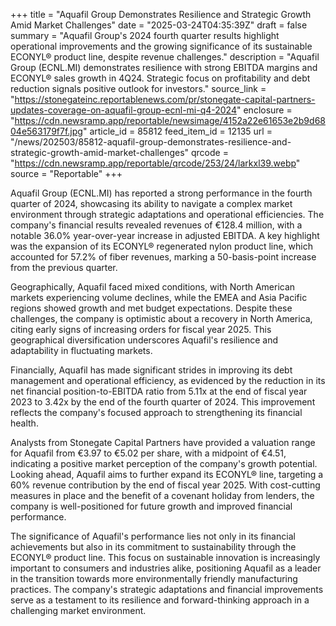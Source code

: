 +++
title = "Aquafil Group Demonstrates Resilience and Strategic Growth Amid Market Challenges"
date = "2025-03-24T04:35:39Z"
draft = false
summary = "Aquafil Group's 2024 fourth quarter results highlight operational improvements and the growing significance of its sustainable ECONYL® product line, despite revenue challenges."
description = "Aquafil Group (ECNL.MI) demonstrates resilience with strong EBITDA margins and ECONYL® sales growth in 4Q24. Strategic focus on profitability and debt reduction signals positive outlook for investors."
source_link = "https://stonegateinc.reportablenews.com/pr/stonegate-capital-partners-updates-coverage-on-aquafil-group-ecnl-mi-q4-2024"
enclosure = "https://cdn.newsramp.app/reportable/newsimage/4152a22e61653e2b9d6804e563179f7f.jpg"
article_id = 85812
feed_item_id = 12135
url = "/news/202503/85812-aquafil-group-demonstrates-resilience-and-strategic-growth-amid-market-challenges"
qrcode = "https://cdn.newsramp.app/reportable/qrcode/253/24/larkxl39.webp"
source = "Reportable"
+++

<p>Aquafil Group (ECNL.MI) has reported a strong performance in the fourth quarter of 2024, showcasing its ability to navigate a complex market environment through strategic adaptations and operational efficiencies. The company's financial results revealed revenues of €128.4 million, with a notable 36.0% year-over-year increase in adjusted EBITDA. A key highlight was the expansion of its ECONYL® regenerated nylon product line, which accounted for 57.2% of fiber revenues, marking a 50-basis-point increase from the previous quarter.</p><p>Geographically, Aquafil faced mixed conditions, with North American markets experiencing volume declines, while the EMEA and Asia Pacific regions showed growth and met budget expectations. Despite these challenges, the company is optimistic about a recovery in North America, citing early signs of increasing orders for fiscal year 2025. This geographical diversification underscores Aquafil's resilience and adaptability in fluctuating markets.</p><p>Financially, Aquafil has made significant strides in improving its debt management and operational efficiency, as evidenced by the reduction in its net financial position-to-EBITDA ratio from 5.11x at the end of fiscal year 2023 to 3.42x by the end of the fourth quarter of 2024. This improvement reflects the company's focused approach to strengthening its financial health.</p><p>Analysts from Stonegate Capital Partners have provided a valuation range for Aquafil from €3.97 to €5.02 per share, with a midpoint of €4.51, indicating a positive market perception of the company's growth potential. Looking ahead, Aquafil aims to further expand its ECONYL® line, targeting a 60% revenue contribution by the end of fiscal year 2025. With cost-cutting measures in place and the benefit of a covenant holiday from lenders, the company is well-positioned for future growth and improved financial performance.</p><p>The significance of Aquafil's performance lies not only in its financial achievements but also in its commitment to sustainability through the ECONYL® product line. This focus on sustainable innovation is increasingly important to consumers and industries alike, positioning Aquafil as a leader in the transition towards more environmentally friendly manufacturing practices. The company's strategic adaptations and financial improvements serve as a testament to its resilience and forward-thinking approach in a challenging market environment.</p>